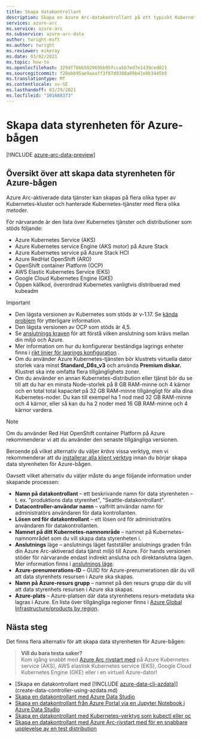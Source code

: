 ```yaml
---
title: Skapa datakontrollant
description: Skapa en Azure Arc-datakontrollant på ett typiskt Kubernetes-kluster med flera noder som du redan har distribuerat.
services: azure-arc
ms.service: azure-arc
ms.subservice: azure-arc-data
author: twright-msft
ms.author: twright
ms.reviewer: mikeray
ms.date: 03/02/2021
ms.topic: how-to
ms.openlocfilehash: 329df78bb5829695b95fcca5b7ed7e1439ced821
ms.sourcegitcommit: f28ebb95ae9aaaff3f87d8388a09b41e0b3445b5
ms.translationtype: MT
ms.contentlocale: sv-SE
ms.lasthandoff: 03/29/2021
ms.locfileid: "101688373"
---
```

# <a name="create-the-azure-arc-data-controller"></a>Skapa data styrenheten för Azure-bågen

[!INCLUDE [azure-arc-data-preview](../../../includes/azure-arc-data-preview.md)]

## <a name="overview-of-creating-the-azure-arc-data-controller"></a>Översikt över att skapa data styrenheten för Azure-bågen

Azure Arc-aktiverade data tjänster kan skapas på flera olika typer av Kubernetes-kluster och hanterade Kubernetes-tjänster med flera olika metoder.

För närvarande är den lista över Kubernetes tjänster och distributioner som stöds följande:

- Azure Kubernetes Service (AKS)
- Azure Kubernetes service Engine (AKS motor) på Azure Stack
- Azure Kubernetes service på Azure Stack HCI
- Azure RedHat OpenShift (ARO)
- OpenShift container Platform (OCP)
- AWS Elastic Kubernetes Service (EKS)
- Google Cloud Kubernetes Engine (GKE)
- Öppen källkod, överordnad Kubernetes vanligtvis distribuerad med kubeadm

> [!IMPORTANT]
> * Den lägsta versionen av Kubernetes som stöds är v-1.17. Se [kända problem](./release-notes.md#known-issues) för ytterligare information. 
> * Den lägsta versionen av OCP som stöds är 4,5.
> * Se [anslutnings kraven](connectivity.md) för att förstå vilken anslutning som krävs mellan din miljö och Azure.
> * Mer information om hur du konfigurerar beständiga lagrings enheter finns i [rikt linjer för lagrings konfiguration](storage-configuration.md) .
> * Om du använder Azure Kubernetes-tjänsten bör klustrets virtuella dator storlek vara minst **Standard_D8s_v3** och använda **Premium diskar.** Klustret ska inte omfatta flera tillgänglighets zoner. 
> * Om du använder en annan Kubernetes-distribution eller tjänst bör du se till att du har en minsta Node-storlek på 8 GB RAM-minne och 4 kärnor och en total total kapacitet på 32 GB RAM-minne tillgängligt för alla dina Kubernetes-noder. Du kan till exempel ha 1 nod med 32 GB RAM-minne och 4 kärnor, eller så kan du ha 2 noder med 16 GB RAM-minne och 4 kärnor vardera.

> [!NOTE]
> Om du använder Red Hat OpenShift container Platform på Azure rekommenderar vi att du använder den senaste tillgängliga versionen.

Beroende på vilket alternativ du väljer _krävs_ vissa verktyg, men vi rekommenderar att du [installerar alla klient verktyg](./install-client-tools.md) innan du börjar skapa data styrenheten för Azure-bågen.

Oavsett vilket alternativ du väljer måste du ange följande information under skapande processen:

- **Namn på datakontrollant** – ett beskrivande namn för data styrenheten – t. ex. "produktions data styrenhet", "Seattle-datakontrollant".
- **Datacontroller-användar namn** – valfritt användar namn för administratörs användaren för data kontrollanten.
- **Lösen ord för datakontrollant** – ett lösen ord för administratörs användaren för datakontrollanten.
- **Namnet på ditt Kubernetes-namnområde** – namnet på Kubernetes-namnområdet som du vill skapa data styrenheten i.
- **Anslutnings** läge – anslutnings läget fastställer anslutnings graden från din Azure Arc-aktiverad data tjänst miljö till Azure. För hands versionen stöder för närvarande endast indirekt anslutna och direktanslutna lägen.  Mer information finns i [anslutnings läge](./connectivity.md). 
- **Azure-prenumerations-ID** – GUID för Azure-prenumerationen där du vill att data styrenhets resursen i Azure ska skapas.
- **Namn på Azure-resurs grupp** – namnet på den resurs grupp där du vill att data styrenhets resursen i Azure ska skapas.
- **Azure-plats** – Azure-platsen där data styrenhetens resurs-metadata ska lagras i Azure. En lista över tillgängliga regioner finns i [Azure Global Infrastructure/products by region](https://azure.microsoft.com/global-infrastructure/services/?products=azure-arc).

## <a name="next-steps"></a>Nästa steg

Det finns flera alternativ för att skapa data styrenheten för Azure-bågen:

> **Vill du bara testa saker?**  
> Kom igång snabbt med [Azure Arc rivstart med](https://azurearcjumpstart.io/azure_arc_jumpstart/azure_arc_data/) på Azure Kubernetes service (AKS), AWS elastisk Kubernetes service (EKS), Google Cloud Kubernetes Engine (GKE) eller i en virtuell Azure-dator!
> 
- [Skapa en datakontrollant med [!INCLUDE [azure-data-cli-azdata](../../../includes/azure-data-cli-azdata.md)]](create-data-controller-using-azdata.md)
- [Skapa en datakontrollant med Azure Data Studio](create-data-controller-azure-data-studio.md)
- [Skapa en datakontrollant från Azure Portal via en Jupyter Notebook i Azure Data Studio](create-data-controller-resource-in-azure-portal.md)
- [Skapa en datakontrollant med Kubernetes-verktyg som kubectl eller oc](create-data-controller-using-kubernetes-native-tools.md)
- [Skapa en datakontrollant med Azure Arc-rivstart med för en snabbare upplevelse av en test distribution](https://azurearcjumpstart.io/azure_arc_jumpstart/azure_arc_data/)
